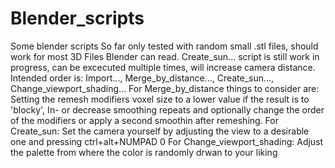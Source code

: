 # Blender_scripts
Some blender scripts
So far only tested with random small .stl files, should work for most 3D Files Blender can read. 
Create_sun... script is still work in progress, can be excecuted multiple times, will increase camera distance.
Intended order is: Import..., Merge_by_distance..., Create_sun..., Change_viewport_shading...
For Merge_by_distance things to consider are: Setting the remesh modifiers voxel size to a lower value if the result is to 'blocky', In- or decrease smoothing repeats and optionally change the order of the modifiers or apply a second smoothin after remeshing.
For Create_sun: Set the camera yourself by adjusting the view to a desirable one and pressing ctrl+alt+NUMPAD 0
For Change_viewport_shading: Adjust the palette from where the color is randomly drwan to your liking
